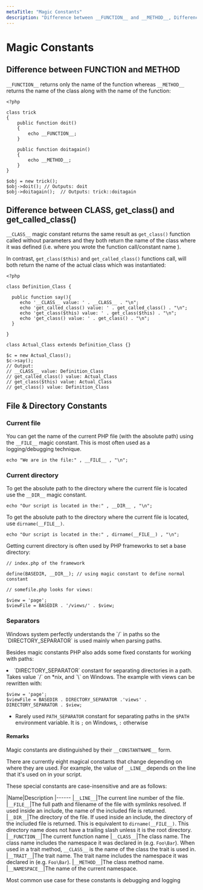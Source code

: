 ```yaml
---
metaTitle: "Magic Constants"
description: "Difference between __FUNCTION__ and __METHOD__, Difference between __CLASS__, get_class() and get_called_class(), File & Directory Constants"
---
```


# Magic Constants



## Difference between __FUNCTION__ and __METHOD__


`__FUNCTION__` returns only the name of the function whereas `__METHOD__` returns the name of the class along with the name of the function:

```
<?php

class trick
{
    public function doit()
    {
        echo __FUNCTION__;
    }

    public function doitagain()
    {
        echo __METHOD__;
    }
}

$obj = new trick();
$obj->doit(); // Outputs: doit
$obj->doitagain();  // Outputs: trick::doitagain

```



## Difference between __CLASS__, get_class() and get_called_class()


`__CLASS__` magic constant returns the same result as `get_class()` function called without parameters and they both return the name of the class where it was defined (i.e. where you wrote the function call/constant name ).

In contrast, `get_class($this)` and `get_called_class()` functions call, will both return the name of the actual class which was instantiated:

```
<?php

class Definition_Class {

  public function say(){
     echo '__CLASS__ value: ' . __CLASS__ . "\n";
     echo 'get_called_class() value: ' . get_called_class() . "\n";
     echo 'get_class($this) value: ' . get_class($this) . "\n";
     echo 'get_class() value: ' . get_class() . "\n";
  }
  
}

class Actual_Class extends Definition_Class {}

$c = new Actual_Class();
$c->say();
// Output:
// __CLASS__ value: Definition_Class
// get_called_class() value: Actual_Class
// get_class($this) value: Actual_Class
// get_class() value: Definition_Class

```



## File & Directory Constants


### Current file

You can get the name of the current PHP file (with the absolute path) using the `__FILE__` magic constant. This is most often used as a logging/debugging technique.

```
echo "We are in the file:" , __FILE__ , "\n";

```

### Current directory

To get the absolute path to the directory where the current file is located use the `__DIR__` magic constant.

```
echo "Our script is located in the:" , __DIR__ , "\n";

```

To get the absolute path to the directory where the current file is located, use `dirname(__FILE__)`.

```
echo "Our script is located in the:" , dirname(__FILE__) , "\n";

```

Getting current directory is often used by PHP frameworks to set a base directory:

```
// index.php of the framework

define(BASEDIR, __DIR__); // using magic constant to define normal constant

```

```
// somefile.php looks for views:

$view = 'page';
$viewFile = BASEDIR . '/views/' . $view;

```

### Separators

> 
<p>Windows system perfectly understands the `/` in paths so the
`DIRECTORY_SEPARATOR` is used mainly when parsing paths.</p>


Besides magic constants PHP also adds some fixed constants for working with paths:

<li>`DIRECTORY_SEPARATOR` constant for separating directories in a path. Takes value  `/` on *nix, and `\` on Windows.
The example with views can be rewritten with:</li>

```
$view = 'page';
$viewFile = BASEDIR . DIRECTORY_SEPARATOR .'views' . DIRECTORY_SEPARATOR . $view;

```

- Rarely used `PATH_SEPARATOR` constant for separating paths in the `$PATH` environment variable. It is `;` on Windows, `:` otherwise



#### Remarks


Magic constants are distinguished by their `__CONSTANTNAME__` form.

There are currently eight magical constants that change depending on where they are used. For example, the value of `__LINE__`depends on the line that it's used on in your script.

These special constants are case-insensitive and are as follows:

|Name|Description
|------
|`__LINE__`|The current line number of the file.
|`__FILE__`|The full path and filename of the file with symlinks resolved. If used inside an include, the name of the included file is returned.
|`__DIR__`|The directory of the file. If used inside an include, the directory of the included file is returned. This is equivalent to `dirname(__FILE__)`. This directory name does not have a trailing slash unless it is the root directory.
|`__FUNCTION__`|The current function name
|`__CLASS__`|The class name. The class name includes the namespace it was declared in (e.g. `Foo\Bar`). When used in a trait method, `__CLASS__` is the name of the class the trait is used in.
|`__TRAIT__`|The trait name. The trait name includes the namespace it was declared in (e.g. `Foo\Bar`).
|`__METHOD__`|The class method name.
|`__NAMESPACE__`|The name of the current namespace.

Most common use case for these constants is debugging and logging


